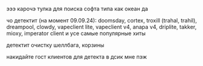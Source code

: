 эээ карочэ тулка для поиска софта типа как океан да

чо детектит (на момент 09.09.24): doomsday, cortex, troxill (trahal, trahil), dreampool, clowdy, vapeclient lite, vapeclient v4, anapa v4, driplite, takker, mioxy, imperator client и усе самые популярные хиты

детектит очистку шеллбага, корзины

накидайте гост клиентов для детекта в дсик мне пэж
